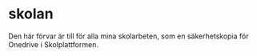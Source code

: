 # skolan
Den här förvar är till för alla mina skolarbeten, som en säkerhetskopia för Onedrive i Skolplattformen.
